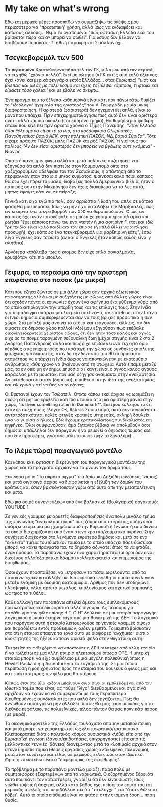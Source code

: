 # My take on what's wrong

Εδώ και μερικές μέρες προσπαθώ να συμμαζέψω τις σκέψεις μου περισσότερο για "προσωπική" χρήση, αλλά ίσως να ενδιαφέρει και κάποιους άλλους...
Θέμα το αγαπημένο: "πως έφτασε η Ελλάδα εκεί που βρίσκεται τώρα και αν μπορεί να σωθεί". Για όσους δεν θέλουν να διαβάσουν παρακάτω: 1. ηθική παρακμή και 2.μάλλον όχι.

## Τσεγκεβαρεμόλ των 500

Τα περασμένα Χριστούγεννα πήρα τηλ τον ΓΚ, φίλο μου από τον στρατό, να ευχηθώ "χρόνια πολλά". Εκεί με ρώτησε (ο ΓΚ εκτός από πολύ έξυπνος έχει κάνει και μερικά φεγγάρια εκτός Ελλάδος... στας Ευρώπας) *"μιας και βλέπεις και μιλάς με πολύ κόσμο και έχεις ταξιδέψει κάμποσο, τι φταίει και είμαστε τόσο χάλια;"* και με έβαλε να σκεφτω.

Ένα πράγμα που το έβλεπα καθημερινά είναι κάτι που πάνω κάτω θυμίζει το "ιδεολογκή ηγεμονία της αριστεράς" του Α. Γεωργιάδη με μία μικρή διαφοροποίηση. Η αριστερά (φασιστερά) δεν ηγεμονεύει απλά, είναι το μόνο που υπάρχει. Πριν επιχειρηματολογήσω πως αυτό δεν είναι αριστερά σκέτη αλλά και πιο ύπουλο (στο επόμενο τμήμα), θα θυμήσω μια φοβερή ατάκα που είχε πει πριν αρκετά χρόνια ο Τζίμης Πανούσης: *"Στην Ελλάδα όλοι θέλουμε να είμαστε το ίδιο, στο ποδόσφαιρο Ολυμπιακός, Παναθηναϊκός βαριά ΑΕΚ, στην πολιτική ΠΑΣΟΚ, ΝΔ, βαριά Σύριζα"*. Τότε είχαμε πράσινο ΠΑΣΟΚ, μπλε ΠΑΣΟΚ και ροζ ΠΑΣΟΚ. Ή για τους πιο παλίους *"Αν δεν είσαι αριστερός δεν μπορείς να βγάλεις ούτε γκόμενα"* - Νιόνιος.

Όποτε έπιανα πριν φύγω αλλά και μετά πολιτικές συζητήσεις και εξηγούσα ότι απλά δεν πιστεύω στον Κουμουνισμό ούτε στο χαζοχαρούμενο αδελφάκι του τον Σοσιαλισμό, η απάντηση από το περιβάλλον ήταν στο ίδιο μήκος κύμματος: Φαίνεσαι καλό παιδί κάποιος θα σου έχει πάρει το μυαλό, διαβάζεις πολλά Αμερικάνικα βιβλία, ήταν ο παππούς σου στην Μακρόνησο δεν έχεις διακαίωμα να τα λες αυτά, μήπως έφαγες κάτι και σε πείραξε;

Γενικά κάτι είχα εγώ πιο πολύ σαν αρρώστια ή ίωση που απλά σε κάποια φάση θα μου περάσει. Ίσως να μην είχα καταλάβει τον Μαρξ καλά, ίσως αν έπαιρνα ένα τσεγκεβαρμόλ των 500 να θεραπευόμουν. Όπως αν κάποιος έχει έναν πονοκέφαλο σε μια επιχείρηση/υπηρεσία/παρέα και ρωτάει "έχει κάποιος πάνω του ένα ντεπόν ή μια ασπιρίνη;", έτσι και εδώ "ρε παιδία είναι καλό παιδί κάτι τον έπιασε (ή απλά θέλει να αντλήσει προσωχή), έχει κάποιος ένα τσεγκεβαρεμόλ μια μαρξπιρίνη κάτι;", έστω λίγο Ένγκελς σαν τσιρώτο (αν και ο Ένγκελς ήταν κάπως καλός είναι γ αλήθεια).

Αργότερα κατάλαβα πως ο κόσμος δεν είχε απλά σοσιαλμανία, κρυοβόταν κάτι πιο ύπουλο.

## Γέφυρα, το περασμα από την αριστερή επιφάνεια στο πασοκ (με μικρά)

Κάτι που έζησα ζώντας σε μια άλλη χώρα σαν αρχικά εξωτερικός παρατηρητής αλλά και με συζητήσεις με φίλους από άλλες χώρες είναι ότι σχεδόν πάντα οι κοινωνίες έχουν ένα αφήγημα ένα μύθευμα γύρω από το οποίο αιτιολογούν την ύπαρξή τους και τις επιλογές τους. Στην Ινδία για παράδειγμα υπάρχει μια λατρεία του Γκάντι, αν επιτίθεσαι στον Γκάντι οι Ινδοί δημόσια συμπεριφέρονται σαν να τους βρίζεις προσωπικά ή σαν χώρα. Στο μεταξύ μας ανοίγει το στόμα και τραγουδάει αλλιώς, αν δεν είμαστε σε δημόσιο χώρο πολλοί Ινδοί μου εξηγούσαν πως επέβαλε οικογενειοκρατεία χειρίστου είδους, ότι δεν ήταν τόσο καλός και αγνός είχε ας το πούμε ταραγμένη σεξουαλική ζωη (μέχρι στιγμής είναι 2 στα 2 Ανδρέας Παπανδρέου) αλλά και πως είχε επιβάλλει ένα τεχνητό όριο κέρδους στις επιχειρήσεις που κράταγε την χώρα σε συνθήκες απόλυτης φτώχειας για δεκαετίες, όταν δε την δεκαετία του 90 το όριο αυτό σταμάτησε να υπάρχει η Ινδία άρχισε να απογειώνεται με εκατομύρια ανθρώπους κάθε χρόνο να βγαίνουν από τη φτώχεια. Αυτά είπαμε μεταξύ μας, τα εν οίκο μη εν δήμω. Δημόσια ο Γκάντι είναι ο αγνός καλός αγαθός καράφλας με το μουστάκι που μας οδήγησε αναίμακτα στην ανεξαρτησία. Αν επιτίθεσαι σε αυτόν (δημόσια), επιτίθεσαι στην ιδέα της ανεξαρτησίας και ειλικρινά γιατί να θες να το κάνεις;

Οι Βρετανοί έχουν τον Τσώρτσιλ. Οπότε κάπου εκεί άρχισε να ωριμάζει η σκέψη ότι μήπως κρύβεται κάτι πιο ύπουλο από μια αριστερή μανία στην χώρα, "is there something rotten in Danemark?". Εκεί μου κόλλησε το ότι όταν σε συζητήσεις έλεγα: ΟΚ, θέλετε Σοσιαλισμό, αυτό δεν συνεπάγεται ανταποδοτικότητα, καλές φτηνές κρατικές υπηρεσίες, σκληρή δουλεία (για να γυρίσει ο ήλιος); Εδώ έχουμε κρατικοδίαιτους συνδικαλιστές και κηφήνες. Όλοι συμφωνούσαν, άμα ζήταγες βέβαια να απολυθούν όσοι δημόσιοι υπάλληλοι δεν παράγουν ή να μειωθεί ο δημόσιος τομέας εκεί που δεν προσφέρει, γινότανε πάλι το σώσε (μην τα ξαναλέμε).

## Το (λέμε τώρα) παραγωγικό μοντέλο

Και κάπου εκεί έφτασε η διερεύνηση του παραγωγικού μοντέλου της χώρας και τα πράγματα άρχισαν να παίρνουν τον δρόμο τους.

Ξεκίνησα με το "Το αόρατο ρήγμα" του Αρίστου Δοξιάδη (εκδόσεις Ίκαρος) και μετά σιγά σιγά άρχισε να διαφαίνεται η εξέλιξη των δομών του κράτους και όσων βρισκόντουσαν γύρω από αυτό από την μεταπολίτευση και μετά.

Εδώ μια σειρά συνεντεύξεων από ένα βαλκανικό (Βουλγαρικό) οργανισμό:
YOUTUBE 1

Σε γενικές γραμμές με αρκετές διαφοροποιήσεις ένα πολύ μεγάλο τμήμα της κοινωνίας "ανακαλούπτουμε" πως ζούσε από το κράτος, υπήρχε και υπάρχει ακόμα μια ροη χρημάτω από την Ευρωπαϊκή έννωση ή από δάνεια τα οποία διαχειρίζονται από έναν στενό κρατικό/κομματικό πυρήνα. Στην συνέχεια διαχέονται στο λεγόμενο ευρύτερο δημόσιο και μετά σε ένα "εκλεκτό" τμήμα του ιδιωτικού τομέα με το οποίο υπάρχει πάρε δώσε και μπορεί να κάνει πράγματα που το δημόσιο αδυνατεί όπως το να φτιάξει έναν δρόομο. Τα παραπάνω έχουν δύο χαρακτηριστικά (οι όροι δεν είναι δικοί μου αλλα'εξαιρετικά δόκιμοι) κολλητοκρατεία και επιμερισμός της διαφθωράς.

Όσοι έχουν προσπαθήσει να μετρήσουν το πόσοι ωφελούνται από τα παραπνω έχουν καταλλήξει σε διαφορετικά μεγέθη τα οποία συγκλίνουν μεταξύ ενάμιση με δύομιση εκατομμύρια. Αριθμός που δεν υποδηλώνει πλεοψηφία, αλλά αρκετά μεγάλος, υπολογίσιμος και σχετικά συμπαγής ως προς το τι θέλει.

Κάθε αλλαγή των παραπάνω απειλεί άμεσα τους εμπλεκόμενους ποικιλοτρόπως και διαφορετικά αλλά σίγουρα.
Ας πάρουμε για παράδειγμα τον φίλο επίσης Η.Γ. Ο ΗΓ δούλευε σε μια εταιρία παραγωγής λογισμικού η οποία έπαιρνε έργα από μια θυγατρική της ΔΕΗ. Το λογισμικό που παρήγαγε αυτή η εταιρία λειτουργούσε σε γενικές γραμμές άψογα και παραδίδετω εντός προθεσμιών, ουδεν μεμπτό. Το μεμπτό βρίσκοταν στο ότι η εταιρία έπαιρνε τα έργα αυτά με διάφορες "αλχημίες" δίοτι ο ιδιοκτήτητης της ήξερε κάποιον αρκετά ψηλά στην θυγατρική αυτή.

Σκεφτείτε το ενδεχόμενο να αποκτούσε η ΔΕΗ manager από άλλη εταιρία ή να πωλείτω σε μια άλλη εταιρία ηλεκτρισμού όπως ο ΟΤΕ. Η μητρική εταιρία μπορεί να είχε συμβόλαιο με μια μεγάλη πολυεθνική όπως η Hewlet Packard ή η Accenture για το λογισμικό της. Σε μια τέτοια περίπτωση η ροή χρήματος προς την εταιρία που δούλευε ο φίλος μας και κατ επέκταση προς τον φίλο μας θα στέρευε.

Κάπως έτσι στο ίδιο καζάνι μπαίνουν σιγά σιγά οι εμπλεκόμενοι από τον ιδιωτικό τομέα που είναι, ας πούμε "λίγο" διευθαρμένοι και σιγά σιγά αρχίζουν να έχουν κοινά συμφέροντα με τους περισσότερο διευθαρμένους συνδικαλιστές που απλά δεν εργάζονται. Πως θα εννωθούν αυτοί για να μην αλλάξει τίποτε; Θα μας πουν μπούδες για το διεθνές κεφάλαιο, τις πολυεθνικές, τέλος πάντον θα μας πουν κάτι πασοκ (με μικρά).

Το οικονιμικό μοντέλο της Ελλάδος τουλάχιστο από την μεταπολιτευση και μετά μπορεί να χαρακτηριστεί
ώς κλεπτοκρατικό/κρατικιστικό. Κλεπτοκρατικό διότι ο πολιτικός κόσμος ουσιαστικά κλέβέι είτε από 
την Ευρωπαϊκή έννωση (δάνεια/επιδοτήσεις, επιχορηγήσεις) είτε από τις μελλοντικές γεννιές (δάνεια)
διανέμοντας μετά τα κλοπιμαία αρχικά στον στενό δημόσιο τομέα (θέσεις εργασίας χωρίς αντικείμενο, πολυνομία), μετά στον ευρύτερο και τέλος σε μερικούς εκλεκτούς στον ιδιωτικό. Φράση κλειδί εδω είναι
ο "επιμερισμός της διαφθωράς".

Το πρόβλημα με το παραπάνω μοντέλο μοιάζει πάρα πολύ με συμπεριφορές εξαρτημένων από τα ναρκωτικά.
Ο εξαρτημένος ξέρει ότι αυτό που κάνει τον καταστρέφει, γνωρίζει ότι δεν είναι σωστό, ίσως νιώθει
τύψεις ή άσχημα, αλλά κατα βάθος έχει πείσει τον εαυτό του και μερικούς αφελείς στο περιβάλλον του
ότι "το ελεγχει" και "όποτε θέλει το κόβει". Αυτό το οποίο επιθυμεί είναι να φτάσει στην επόμενη
δόση... πάση θυσία.
